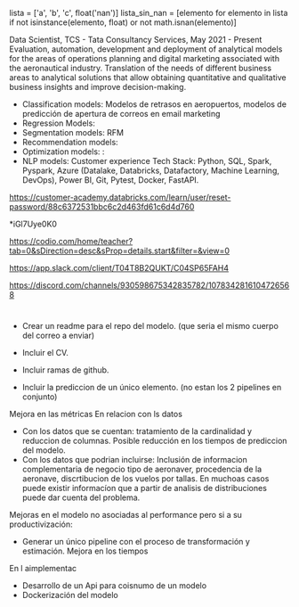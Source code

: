 lista = ['a', 'b', 'c', float('nan')]
lista_sin_nan = [elemento for elemento in lista if not isinstance(elemento, float) or not math.isnan(elemento)]



Data Scientist, TCS - Tata Consultancy Services, May 2021 - Present
Evaluation, automation, development and deployment of analytical models for the areas of operations planning and digital marketing associated with the aeronautical industry. Translation of the needs of different business areas to analytical solutions that allow obtaining quantitative and qualitative business insights and improve decision-making.
- Classification models: Modelos de retrasos en aeropuertos, modelos de predicción de apertura de correos en email marketing
- Regression Models:
- Segmentation models: RFM 
- Recommendation models:
- Optimization models: : 
- NLP models: Customer experience
 Tech Stack: Python, SQL, Spark, Pyspark, Azure (Datalake, Databricks, Datafactory, Machine Learning, DevOps), Power BI, Git, Pytest, Docker, FastAPI.

https://customer-academy.databricks.com/learn/user/reset-password/88c6372531bbc6c2d463fd61c6d4d760









*iGl7Uye0K0

https://codio.com/home/teacher?tab=0&sDirection=desc&sProp=details.start&filter=&view=0

https://app.slack.com/client/T04T8B2QUKT/C04SP65FAH4

https://discord.com/channels/930598675342835782/1078342816104726568

# 

- Crear un readme para el repo del modelo. (que seria el mismo cuerpo del correo a enviar)
- Incluir el CV.
- Incluir ramas de github.

- Incluir la prediccion de un único elemento. (no estan los 2 pipelines en conjunto)





Mejora en las métricas
En relacion con ls datos
- Con los datos que se cuentan: tratamiento de la cardinalidad y reduccion de columnas. Posible reducción en los tiempos de prediccion del modelo.
- Con los datos que podrian incluirse: Inclusión de informacion complementaria de negocio tipo de aeronaver, procedencia de la aeronave, discrtibucion de los vuelos por tallas. En muchoas casos puede existir informacíon que a partir de analisis de distribuciones puede dar cuenta del problema.

Mejoras en el modelo no asociadas al performance pero si a su productivización: 
- Generar un único pipeline con el proceso de transformación y estimación.
Mejora en los tiempos


En l aimplementac
- Desarrollo de un Api para coisnumo de un modelo
- Dockerización del modelo
